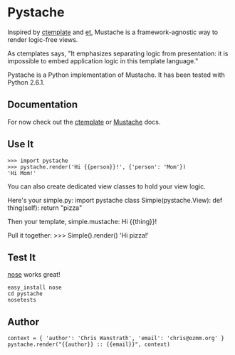 Pystache
========

Inspired by [ctemplate][1] and [et][2], Mustache is a
framework-agnostic way to render logic-free views.

As ctemplates says, "It emphasizes separating logic from presentation:
it is impossible to embed application logic in this template language."

Pystache is a Python implementation of Mustache. It has been tested
with Python 2.6.1.


Documentation
-------------

For now check out the [ctemplate][3] or [Mustache][4] docs.


Use It
------

    >>> import pystache
    >>> pystache.render('Hi {{person}}!', {'person': 'Mom'})
    'Hi Mom!'

You can also create dedicated view classes to hold your view logic.

Here's your simple.py:
    import pystache
    class Simple(pystache.View):
        def thing(self):
            return "pizza"

Then your template, simple.mustache:
    Hi {{thing}}!

Pull it together:
    >>> Simple().render()
    'Hi pizza!'


Test It
-------

[nose][n] works great!

    easy_install nose
    cd pystache
    nosetests


Author
------

    context = { 'author': 'Chris Wanstrath', 'email': 'chris@ozmm.org' }
    pystache.render("{{author}} :: {{email}}", context)


[1]: http://code.google.com/p/google-ctemplate/
[2]: http://www.ivan.fomichev.name/2008/05/erlang-template-engine-prototype.html
[3]: http://google-ctemplate.googlecode.com/svn/trunk/doc/howto.html
[4]: http://github.com/defunkt/mustache#readme
[n]: http://somethingaboutorange.com/mrl/projects/nose/0.11.1/testing.html
